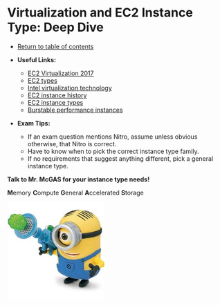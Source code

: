 # Virtualization and EC2 Instance Type: Deep Dive

* [Return to table of contents](../../../README.md)

* **Useful Links:**
  * [EC2 Virtualization 2017](http://www.brendangregg.com/blog/2017-11-29/aws-ec2-virtualization-2017.html)
  * [EC2 types](http://www.brendangregg.com/blog/images/2017/ec2-types-numbered.png)
  * [Intel virtualization technology](https://www.intel.com/content/www/us/en/virtualization/virtualization-technology/intel-virtualization-technology.html)
  * [EC2 instance history](https://aws.amazon.com/blogs/aws/ec2-instance-history/)
  * [EC2 instance types](https://aws.amazon.com/ec2/instance-types/)
  * [Burstable performance instances](https://docs.aws.amazon.com/AWSEC2/latest/UserGuide/burstable-performance-instances.html)

* **Exam Tips:**
  * If an exam question mentions Nitro, assume unless obvious otherwise, that Nitro is correct.
  * Have to know when to pick the correct instance type family.
  * If no requirements that suggest anything different, pick a general instance type.

**Talk to Mr. McGAS for your instance type needs!**

  **M**emory
  **C**ompute
  **G**eneral
  **A**ccelerated
  **S**torage

![Mr. McGas](./../../../Images/mr_mcgas.jpg "Mr. McGas")
